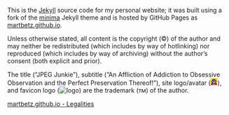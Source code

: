This is the [Jekyll](https://jekyllrb.com) source code for my personal website; it was built using a fork of the [minima](https://github.com/jekyll/minima) Jekyll theme and is hosted by GitHub Pages as [martbetz.github.io](martbetz.github.io).

Unless otherwise stated, all content is the copyright (©) of the author and may neither be redistributed (which includes by way of hotlinking) nor reproduced (which includes by way of archiving) without the author’s consent (both explicit and prior).

The title (“JPEG Junkie”), subtitle (“An Affliction of Addiction to Obsessive Observation and the Perfect Preservation Thereof!”), site logo/avatar (<img src="https://raw.githubusercontent.com/martbetz/martbetz.github.io/refs/heads/main/_includes/custom/avitar-square.png" width="16px">), and favicon logo (<img src="/favicon.ico" alt="logo" width="16px">) are the trademark (ᴛᴍ) of the author.

[martbetz.github.io - Legalities](https://martbetz.github.io/terms-and-conditions.html)

